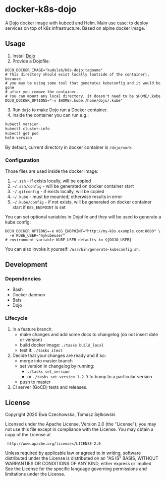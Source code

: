 # docker-k8s-dojo

A [Dojo](https://github.com/kudulab/dojo) docker image with kubectl and Helm.
Main use case: to deploy services on top of k8s infrastructure.
Based on alpine docker image.

## Usage
1. Install [Dojo](https://github.com/kudulab/dojo)
2. Provide a Dojofile:
```
DOJO_DOCKER_IMAGE="kudulab/k8s-dojo:tagname"
# This directory should exist locally (outside of the container), because
# you may be using some tool that generates kubeconfig and it would be gone
# after you remove the container.
# You can mount any local directory, it doesn't need to be $HOME/.kube
DOJO_DOCKER_OPTIONS="-v $HOME/.kube:/home/dojo/.kube"
```

3. Run `dojo` to make Dojo run a Docker container.
4. Inside the container you can run e.g.:
```bash
kubectl version
kubectl cluster-info
kubectl get pod
helm version
```

By default, current directory in docker container is `/dojo/work`.


### Configuration
Those files are used inside the docker image:

1. `~/.ssh` - if exists locally, will be copied
1. `~/.ssh/config` - will be generated on docker container start
1. `~/.gitconfig` - if exists locally, will be copied
1. `~/.kube` - must be mounted; otherwise results in error
1. `~/.kube/config` - if not exists, will be generated on docker container start if `K8S_ENDPOINT` is set

You can set optional variables in Dojofile and they will be used to generate a kube config:
```
DOJO_DOCKER_OPTIONS=-e K8S_ENDPOINT="http://my-k8s.example.com:8080" \
  -e KUBE_USER="mykubeuser"
# environment variable KUBE_USER defaults to ${DOJO_USER}
```

You can also invoke it yourself: `/usr/bin/generate-kubeconfig.sh`.

## Development
### Dependencies
* Bash
* Docker daemon
* Bats
* Dojo


### Lifecycle
1. In a feature branch:
    * make changes and add some docs to changelog (do not insert date or version)
    * build docker image: `./tasks build_local`
    * test it: `./tasks itest`
1. Decide that your changes are ready and if so:
    * merge into master branch
    * set version in changelog by running:
      * `./tasks set_version`
      * or `./tasks set_version 1.2.3` to bump to a particular version
    * push to master
1. CI server (GoCD) tests and releases.

## License

 Copyright 2020 Ewa Czechowska, Tomasz Sętkowski

 Licensed under the Apache License, Version 2.0 (the "License");
 you may not use this file except in compliance with the License.
 You may obtain a copy of the License at

     http://www.apache.org/licenses/LICENSE-2.0

 Unless required by applicable law or agreed to in writing, software
 distributed under the License is distributed on an "AS IS" BASIS,
 WITHOUT WARRANTIES OR CONDITIONS OF ANY KIND, either express or implied.
 See the License for the specific language governing permissions and
 limitations under the License.
